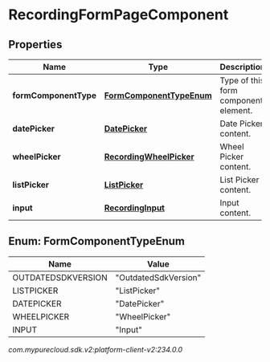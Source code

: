 # RecordingFormPageComponent


## Properties

| Name | Type | Description | Notes |
| ------------ | ------------- | ------------- | ------------- |
| **formComponentType** | [**FormComponentTypeEnum**](#Enum--FormComponentTypeEnum) | Type of this form component element. |  [optional] |
| **datePicker** | [**DatePicker**](DatePicker) | Date Picker content. |  [optional] |
| **wheelPicker** | [**RecordingWheelPicker**](RecordingWheelPicker) | Wheel Picker content. |  [optional] |
| **listPicker** | [**ListPicker**](ListPicker) | List Picker content. |  [optional] |
| **input** | [**RecordingInput**](RecordingInput) | Input content. |  [optional] |


## Enum: FormComponentTypeEnum

| Name | Value |
| ---- | ----- |
| OUTDATEDSDKVERSION | &quot;OutdatedSdkVersion&quot; | 
| LISTPICKER | &quot;ListPicker&quot; | 
| DATEPICKER | &quot;DatePicker&quot; | 
| WHEELPICKER | &quot;WheelPicker&quot; | 
| INPUT | &quot;Input&quot; | 




_com.mypurecloud.sdk.v2:platform-client-v2:234.0.0_
